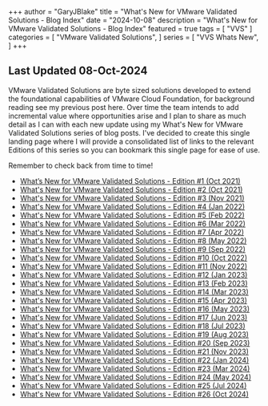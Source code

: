 +++
author = "GaryJBlake"
title = "What's New for VMware Validated Solutions - Blog Index"
date = "2024-10-08"
description = "What's New for VMware Validated Solutions - Blog Index"
featured = true
tags = [
    "VVS"
]
categories = [
    "VMware Validated Solutions",
]
series = [
    "VVS Whats New",
]
+++

## Last Updated 08-Oct-2024

VMware Validated Solutions are byte sized solutions developed to extend the foundational capabilities of VMware Cloud Foundation, for background reading see my previous post here. Over time the team intends to add incremental value where opportunities arise and I plan to share as much detail as I can with each new update using my What's New for VMware Validated Solutions series of blog posts. I've decided to create this single landing page where I will provide a consolidated list of links to the relevant Editions of this series so you can bookmark this single page for ease of use.

Remember to check back from time to time!

- [What’s New for VMware Validated Solutions - Edition #1 (Oct 2021)](/archive/2021/edition-01)
- [What's New for VMware Validated Solutions - Edition #2 (Oct 2021)](/archive/2021/edition-02)
- [What's New for VMware Validated Solutions - Edition #3 (Nov 2021)](/archive/2021/edition-03)
- [What's New for VMware Validated Solutions - Edition #4 (Jan 2022)](/archive/2022/edition-04)
- [What's New for VMware Validated Solutions - Edition #5 (Feb 2022)](/archive/2022/edition-05)
- [What's New for VMware Validated Solutions - Edition #6 (Mar 2022)](/archive/2022/edition-06)
- [What's New for VMware Validated Solutions - Edition #7 (Apr 2022)](/archive/2022/edition-07)
- [What's New for VMware Validated Solutions - Edition #8 (May 2022)](/archive/2022/edition-08)
- [What's New for VMware Validated Solutions - Edition #9 (Sep 2022)](/archive/2022/edition-09)
- [What's New for VMware Validated Solutions - Edition #10 (Oct 2022)](/archive/2022/edition-10)
- [What's New for VMware Validated Solutions - Edition #11 (Nov 2022)](/archive/2022/edition-11)
- [What's New for VMware Validated Solutions - Edition #12 (Jan 2023)](/archive/2023/edition-12)
- [What's New for VMware Validated Solutions - Edition #13 (Feb 2023)](/archive/2023/edition-13)
- [What's New for VMware Validated Solutions - Edition #14 (Mar 2023)](/archive/2023/edition-14)
- [What's New for VMware Validated Solutions - Edition #15 (Apr 2023)](/archive/2023/edition-15)
- [What's New for VMware Validated Solutions - Edition #16 (May 2023)](/archive/2023/edition-16)
- [What's New for VMware Validated Solutions - Edition #17 (Jun 2023)](/archive/2023/edition-17)
- [What's New for VMware Validated Solutions - Edition #18 (Jul 2023)](/archive/2023/edition-18)
- [What's New for VMware Validated Solutions - Edition #19 (Aug 2023)](/archive/2023/edition-19)
- [What's New for VMware Validated Solutions - Edition #20 (Sep 2023)](/archive/2023/edition-20)
- [What's New for VMware Validated Solutions - Edition #21 (Nov 2023)](/archive/2023/edition-21)
- [What's New for VMware Validated Solutions - Edition #22 (Jan 2024)](/post/vvs-whats-new/edition-22)
- [What's New for VMware Validated Solutions - Edition #23 (Mar 2024)](/post/vvs-whats-new/edition-23)
- [What's New for VMware Validated Solutions - Edition #24 (May 2024)](/post/vvs-whats-new/edition-24)
- [What's New for VMware Validated Solutions - Edition #25 (Jul 2024)](/post/vvs-whats-new/edition-25)
- [What's New for VMware Validated Solutions - Edition #26 (Oct 2024)](/post/vvs-whats-new/edition-26)
